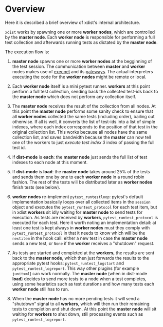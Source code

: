 # Overview #

Here it is described a brief overview of xdist's internal architecture.


`xdist` works by spawning one or more **worker nodes**, which are controlled
by the **master node**. Each **worker node** is responsible for performing 
a full test collection and afterwards running tests as dictated by the **master node**.

The execution flow is:

1. **master node** spawns one or more **worker nodes** at the begginning of
   the test session. The communication between **master** and **worker** nodes makes use of 
   [execnet](http://codespeak.net/execnet/) and its [gateways](http://codespeak.net/execnet/basics.html#gateways-bootstrapping-python-interpreters).
   The actual interpreters executing the code for the **worker nodes** might
   be remote or local. 
  
1. Each **worker node** itself is a mini pytest runner. **workers** at this
   point perform a full test collection, sending back the collected 
   test-ids back to the **master node** which does not
   perform any collection itself.
     
1. The **master node** receives the result of the collection from all nodes.
   At this point the **master node** performs some sanity check to ensure that
   all **worker nodes** collected the same tests (including order), bailing out otherwise.
   If all is well, it converts the list of test-ids into a list of simple
   indexes, where each index corresponds to the position of that test in the
   original collection list. This works because all nodes have the same 
   collection list, and saves bandwidth because the **master** can now tell
   one of the workers to just *execute test index 3* index of passing the
   full test id.
   
1. If **dist-mode** is **each**: the **master node** just sends the full list
   of test indexes to each node at this moment.
   
1. If **dist-mode** is **load**: the **master node** takes around 25% of the
   tests and sends them one by one to each **worker node** in a round robin
   fashion. The rest of the tests will be distributed later as **worker nodes**
   finish tests (see below).
   
1. **worker nodes** re-implement `pytest_runtestloop`: pytest's default implementation
   basically loops over all collected items in the `session` object and executes
   the `pytest_runtest_protocol` for each test item, but in xdist **workers** sit idly 
   waiting for **master node** to send tests for execution. As tests are
   received by **workers**, `pytest_runtest_protocol` is executed for each test. 
   Here it worth noting an implementation detail: at least one
   test is kept always in **worker nodes** must they comply with 
   `pytest_runtest_protocol` in that it needs to know which will be the 
   `nextitem` in the hook call: either a new test in case the **master node** sends
   a new test, or `None` if the **worker** receives a "shutdown" request.
   
1. As tests are started and completed at the **workers**, the results are sent
   back to the **master node**, which then just forwards the results to 
   the appropriate pytest hooks: `pytest_runtest_logstart` and 
   `pytest_runtest_logreport`. This way other plugins (for example `junitxml`)
   can work normally. The **master node** (when in dist-mode **load**) 
   decides to send more tests to a node when a test completes, using
   some heuristics such as test durations and how many tests each **worker node**
   still has to run.
   
1. When the **master node** has no more pending tests it will
   send a "shutdown" signal to all **workers**, which will then run their 
   remaining tests to completion and shut down. At this point the 
   **master node** will sit waiting for **workers** to shut down, still
   processing events such as `pytest_runtest_logreport`.
 
